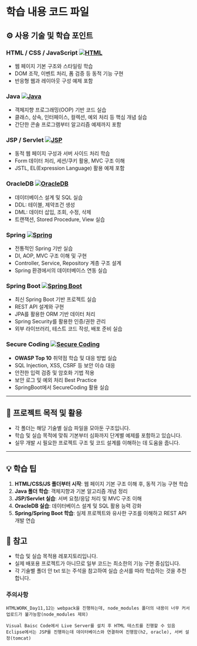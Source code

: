 # 학습 내용 코드 파일

## ⚙️ 사용 기술 및 학습 포인트


 





### HTML / CSS / JavaScript [![HTML](https://img.shields.io/badge/HTML5-E34F26?style=flat-square&logo=html5&logoColor=white)](https://github.com/WonDongGeon/Prg_Study/tree/main/HTML) 
- 웹 페이지 기본 구조와 스타일링 학습
- DOM 조작, 이벤트 처리, 폼 검증 등 동적 기능 구현
- 반응형 웹과 레이아웃 구성 예제 포함

### Java [![Java](https://img.shields.io/badge/Java-007396?style=flat-square&logo=java&logoColor=white)](https://github.com/WonDongGeon/Prg_Study/tree/main/JAVA)
- 객체지향 프로그래밍(OOP) 기반 코드 실습
- 클래스, 상속, 인터페이스, 컬렉션, 예외 처리 등 핵심 개념 실습
- 간단한 콘솔 프로그램부터 알고리즘 예제까지 포함

### JSP / Servlet [![JSP](https://img.shields.io/badge/JSP-007396?style=flat-square)](https://github.com/WonDongGeon/Prg_Study/tree/main/JSP) 
- 동적 웹 페이지 구성과 서버 사이드 처리 학습
- Form 데이터 처리, 세션/쿠키 활용, MVC 구조 이해
- JSTL, EL(Expression Language) 활용 예제 포함

### OracleDB [![OracleDB](https://img.shields.io/badge/Oracle-000000?style=flat-square&logo=oracle&logoColor=white)](https://github.com/WonDongGeon/Prg_Study/tree/main/OracleDB) 
- 데이터베이스 설계 및 SQL 실습
- DDL: 테이블, 제약조건 생성
- DML: 데이터 삽입, 조회, 수정, 삭제
- 트랜잭션, Stored Procedure, View 실습

### Spring [![Spring](https://img.shields.io/badge/Spring-6DB33F?style=flat-square&logo=spring&logoColor=white)](https://github.com/WonDongGeon/Prg_Study/tree/main/Spring) 
- 전통적인 Spring 기반 실습
- DI, AOP, MVC 구조 이해 및 구현
- Controller, Service, Repository 계층 구조 설계
- Spring 환경에서의 데이터베이스 연동 실습

### Spring Boot [![Spring Boot](https://img.shields.io/badge/SpringBoot-6DB33F?style=flat-square&logo=springboot&logoColor=white)](https://github.com/WonDongGeon/Prg_Study/tree/main/Spring%20Boot)
- 최신 Spring Boot 기반 프로젝트 실습
- REST API 설계와 구현
- JPA를 활용한 ORM 기반 데이터 처리
- Spring Security를 활용한 인증/권한 관리
- 외부 라이브러리, 테스트 코드 작성, 배포 준비 실습

### Secure Coding [![Secure Coding](https://img.shields.io/badge/Secure%20Coding-FF0000?style=flat-square&logo=security&logoColor=white)](https://github.com/WonDongGeon/Prg_Study/tree/main/SecureCoding)
- **OWASP Top 10** 취약점 학습 및 대응 방법 실습  
- SQL Injection, XSS, CSRF 등 보안 이슈 대응  
- 안전한 입력 검증 및 암호화 기법 적용  
- 보안 로그 및 예외 처리 Best Practice
- SpringBoot에서 SecureCoding 활용 실습

---

## 📝 프로젝트 목적 및 활용

- 각 폴더는 해당 기술별 실습 파일을 모아둔 구조입니다.  
- 학습 및 실습 목적에 맞춰 기본부터 심화까지 단계별 예제를 포함하고 있습니다.  
- 실무 개발 시 필요한 프로젝트 구조 및 코드 설계를 이해하는 데 도움을 줍니다.  

---

## 💡 학습 팁

1. **HTML/CSS/JS 폴더부터 시작**: 웹 페이지 기본 구조 이해 후, 동적 기능 구현 학습  
2. **Java 폴더 학습**: 객체지향과 기본 알고리즘 개념 정리  
3. **JSP/Servlet 실습**: 서버 요청/응답 처리 및 MVC 구조 이해  
4. **OracleDB 실습**: 데이터베이스 설계 및 SQL 활용 능력 강화  
5. **Spring/Spring Boot 학습**: 실제 프로젝트와 유사한 구조를 이해하고 REST API 개발 연습

## 📌 참고

- 학습 및 실습 목적용 레포지토리입니다.  
- 실제 배포용 프로젝트가 아니므로 일부 코드는 최소한의 기능 구현 중심입니다.  
- 각 기술별 폴더 안 txt 또는 주석을 참고하여 실습 순서를 따라 학습하는 것을 추천합니다.

### 주의사항
```
HTMLWORK_Day11,12는 webpack을 진행하는데, node_modules 폴더의 내용이 너무 커서 업로드가 불가능함(node_modules 제외)

Visual Baisc Code에서 Live Server를 설치 후 HTML 테스트를 진행할 수 있음
Eclipse에서는 JSP를 진행하는데 데이터베이스와 연결하여 진행함(h2, oracle), 서버 설정(tomcat)
```
